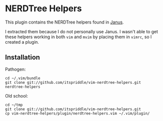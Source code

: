 # NERDTree Helpers

This plugin contains the NERDTree helpers found in
[Janus](https://github.com/carlhuda/janus). 

I extracted them because I do not personally use Janus. I wasn't able to
get these helpers working in both `vim` and `mvim` by placing them in
`vimrc`, so I created a plugin.

## Installation

Pathogen:

    cd ~/.vim/bundle
    git clone git://github.com/itspriddle/vim-nerdtree-helpers.git nerdtree-helpers

Old school:

    cd ~/tmp
    git clone git://github.com/itspriddle/vim-nerdtree-helpers.git
    cp vim-nerdtree-helpers/plugin/nerdtree-helpers.vim ~/.vim/plugin/
